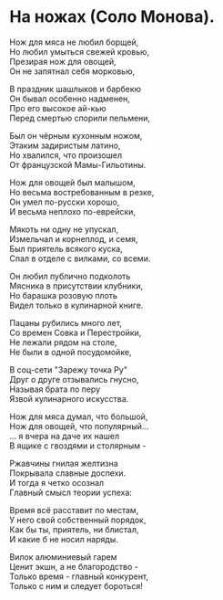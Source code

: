 # На ножах (Соло Монова).

Нож для мяса не любил борщей,  
Но любил умыться свежей кровью,  
Презирая нож для овощей,  
Он не запятнал себя морковью,

В праздник шашлыков и барбекю  
Он бывал особенно надменен,  
Про его высокое ай-кью  
Перед смертью спорили пельмени,

Был он чёрным кухонным ножом,  
Этаким задиристым латино,  
Но хвалился, что произошел  
От французской Мамы-Гильотины.

Нож для овощей был малышом,  
Но весьма востребованным в резке,  
Он умел по-русски хорошо,  
И весьма неплохо по-еврейски,

Мякоть ни одну не упускал,  
Измельчал и корнеплод, и семя,  
Был приятель всякого куска,  
Спал в отделе с вилками, со всеми.

Он любил публично подколоть  
Мясника в присутствии клубники,  
Но барашка розовую плоть  
Видел только в кулинарной книге.

Пацаны рубились много лет,  
Со времен Совка и Перестройки,  
Не лежали рядом на столе,  
Не были в одной посудомойке,

В соц-сети "Зарежу точка Ру"  
Друг о друге отзывались гнусно,  
Называя брата по перу  
Язвой кулинарного искусства.

Нож для мяса думал, что большой,  
Нож для овощей, что популярный...  
... я вчера на даче их нашел  
В ящике с гвоздями и столярным -

Ржавчины гнилая желтизна  
Покрывала славные доспехи.  
И тогда я четко осознал  
Главный смысл теории успеха:

Время всё расставит по местам,  
У него свой собственный порядок,  
Как бы ты, приятель, ни блистал,  
И какие б не носил наряды.

Вилок алюминиевый гарем  
Ценит экшн, а не благородство -  
Только время - главный конкурент,  
Только с ним и следует бороться!

